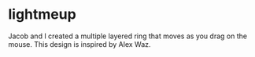 # lightmeup
Jacob and I created a multiple layered ring that moves as you drag on the mouse. This design is inspired by Alex Waz. 
